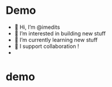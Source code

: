 # Demo
- 👋 Hi, I’m @imedits
- 👀 I’m interested in building new stuff 
- 🌱 I’m currently learning new stuff  
- 💞️ I support collaboration !
- 

<!---
imedits/imedits is a ✨ special ✨ repository because its `README.md` (this file) appears on your GitHub profile.
You can click the Preview link to take a look at your changes.
--->
# demo
